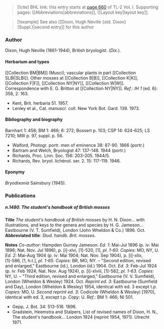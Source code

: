 > [!cite] BHL link: this entry starts at [page 660](https://www.biodiversitylibrary.org/item/103414#page/708/mode/1up) of TL-2 Vol. I.
> Supporting pages: [[Abbreviations|abbreviations]], [[Layout key|layout key]].

> [!example] See also [[Dixon, Hugh Neville {std. Dixon} (Suppl.)|second entry]] for this author

### Author

Dixon, Hugh Neville (1861-1944), British bryologist. (*Dix.*).

#### Herbarium and types

[[Collection BM|BM]] (Musci); vascular plants in part [[Collection SLBI|SLBI]]. Other mosses at [[Collection B|B]], [[Collection K|K]], [[Collection F|F]], [[Collection NY|NY]], [[Collection W|W]]. Correspondence with E. G. Britton at [[Collection NY|NY]].
*Ref*.: *IH 1* (ed. 6): 358, 2: 163.
- Kent, Brit. herbaria 51. 1957.
- Lenley et al., Cat. manuscr. coll. New York Bot. Gard. 139. 1973.

#### Bibliography and biography

Barnhart 1: 458; BM 1: 466; 6: 272; Bossert p. 103; CSP 14: 624-625; LS 7210; MW p. 97, suppl. p. 56.
- Walford, Photogr. portr. men of eminence 38: 87-90. 1866 (portr.)
- Bartram and Welch, Bryologist 47: 137-146. 1944 (portr.)
- Richards, Proc. Linn. Soc. 156: 203-205. 1944/5.
- Richards, Rev. bryol. lichénol. ser. 2. 15: 117-119. 1946.

#### Eponymy

*Bryodixonia* Sainsbury (1945).

### Publications

##### n.1480. The student's handbook of British mosses

**Title**
*The student's handbook of British mosses* by H. N. Dixon... with illustrations, and keys to the genera and species by H. G. Jameson... Eastbourne (V. T. Sumfield), London (John Wheldon & Co.) 1896. Oct.
**Abbreviated title**: *Stud. handb. Brit. mosses*.

**Notes**
*Co-author*: Hampden Gurney Jameson.
*Ed. 1*: Mai-Jul 1896 (p. iv: Mai 1896; Nat. Nov. Jul 1896), p. \[i\]-xlvi, \[1\]-520, \[1\], *pl. 1-60. Copies*: MO, NY, U.
*Ed. 2*: Mai-Aug 1904 (p. iv: Mai 1904; Nat. Nov. Sep 1904), p. \[i\]-xlix, \[1\]-586, \[1, h.t.\], *pl. 1-65. Copies*: BR, MO, NY. – "Second edition, revised and enlarged," Eastbourne (id.), London (id.) 1904. Oct.
*Ed. 3*: Feb-Jul 1924 (p. iv: Feb 1924; Nat. Nov. Aug 1924), p. \[i\]-xlviii, \[1\]-582, *pl. 1-63.*
*Copies*: NY, U. – "Third edition, revised and enlarged," Eastbourne (V. V. Sumfield), London (Wheldon & Wesley) 1924. Oct.
*Reprint ed. 3*: Eastbourne (Sumfield and Day), London (Wheldon & Wesley) 1954, identical with ed. 3 except t.p. *Copies*: MO, U.
*Second reprint ed. 3*: Codicote (Wheldon & Wesley) \[1970\], identical with ed. 3, except t.p.
*Copy*: U.
*Ref*.: BM 1: 466; NI 501.
- Gepp, J. Bot. 34: 513-516. 1896.
- Gradstein, Heemstra and Stalpers, List of revised names of Dixon, H. N., The student's handbook... London 1924 (reprint 1954, 1971). Utrecht 1971.

